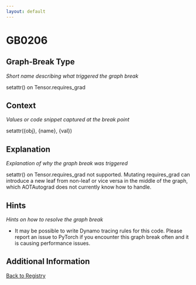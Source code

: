 ```yaml
---
layout: default
---
```

# GB0206

## Graph-Break Type
*Short name describing what triggered the graph break*

setattr() on Tensor.requires_grad

## Context
*Values or code snippet captured at the break point*

setattr({obj}, {name}, {val})

## Explanation
*Explanation of why the graph break was triggered*

setattr() on Tensor.requires_grad not supported. Mutating requires_grad can introduce a new leaf from non-leaf or vice versa in the middle of the graph, which AOTAutograd does not currently know how to handle.

## Hints
*Hints on how to resolve the graph break*

- It may be possible to write Dynamo tracing rules for this code. Please report an issue to PyTorch if you encounter this graph break often and it is causing performance issues.


## Additional Information

<!-- ADDITIONAL INFORMATION START - Add custom information below this line -->

<!-- ADDITIONAL INFORMATION END -->

[Back to Registry](../index.html)
